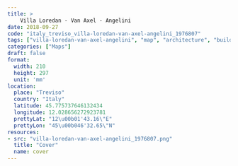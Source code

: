 ```yaml
---
title: > 
    Villa Loredan - Van Axel - Angelini
date: 2018-09-27
code: "italy_treviso_villa-loredan-van-axel-angelini_1976807"
tags: ["villa-loredan-van-axel-angelini", "map", "architecture", "buildings", "Treviso", "Italy"]
categories: ["Maps"]
draft: false
format:
  width: 210
  height: 297
  unit: 'mm'
location:
  place: "Treviso"
  country: "Italy"
  latitude: 45.775737646132434
  longitude: 12.028656272923781
  prettyLat: "12\u00b01'43.16\"E"
  prettyLon: "45\u00b046'32.65\"N"
resources:
- src: "villa-loredan-van-axel-angelini_1976807.png"
  title: "Cover"
  name: cover
---
```

